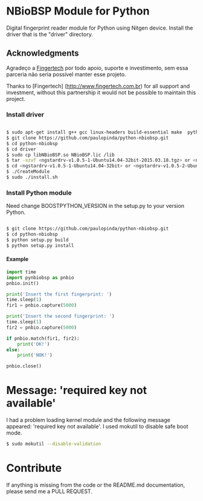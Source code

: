 # NBioBSP Module for Python

Digital fingerprint reader module for Python using Nitgen device.
Install the driver that is the "driver" directory.

## Acknowledgments


Agradeço a [Fingertech](http://www.fingertech.com.br) por todo apoio, suporte e investimento, 
sem essa parceria não seria possível manter esse projeto.
<br />

Thanks to [Fingertech] (http://www.fingertech.com.br) for all support and investment,
without this partnership it would not be possible to maintain this project.


### Install driver

```bash

$ sudo apt-get install g++ gcc linux-headers build-essential make  python-dev autotools-dev libicu-dev libbz2-dev libboost-all-dev libboost-python-dev 
$ git clone https://github.com/paulopinda/python-nbiobsp.git
$ cd python-nbiobsp
$ cd driver
$ sudo cp libNBioBSP.so NBioBSP.lic /lib
$ tar -xzvf <ngstardrv-v1.0.5-1-Ubuntu14.04-32bit-2015.03.18.tgz> or <ngstardrv-v1.0.5-2-Ubuntu14.04-64bit-2015.03.30.tgz>
$ cd <ngstardrv-v1.0.5-1-Ubuntu14.04-32bit> or <ngstardrv-v1.0.5-2-Ubuntu14.04-64bit>
$ ./CreateModule
$ sudo ./install.sh

```


### Install Python module

Need change BOOSTPYTHON_VERSION in the setup.py to your version Python. 

```bash

$ git clone https://github.com/paulopinda/python-nbiobsp.git
$ cd python-nbiobsp
$ python setup.py build
$ python setup.py install

```

#### Example

```python
import time
import pynbiobsp as pnbio
pnbio.init()

print('Insert the first fingerprint: ')
time.sleep(1)
fir1 = pnbio.capture(5000)

print('Insert the second fingerprint: ')
time.sleep(1)
fir2 = pnbio.capture(5000)

if pnbio.match(fir1, fir2):
    print('OK!')
else:
    print('NOK!')

pnbio.close()
```


# Message: 'required key not available'
I had a problem loading kernel module and the following message appeared: 
'required key not available'. I used mokutil to disable safe boot mode.

```bash
$ sudo mokutil --disable-validation
```


# Contribute

If anything is missing from the code or the README.md documentation, please send me a PULL REQUEST.